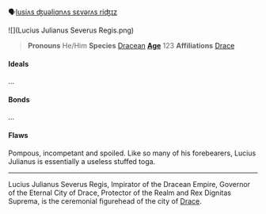 🗣[lusiʌs ʤuəliɑnʌs sɛvərʌs riʤɪz]()

![](Lucius Julianus Severus Regis.png)
> **Pronouns** He/Him
> **Species** [Dracean](../../Species/Homonid/Dracean.md)
> **[Age](../../Species/Ageing.md)** 123
> **Affiliations** [Drace](../../Locations/Drace/Drace.md)

#### Ideals
...

#### Bonds
...

#### Flaws
Pompous, incompetant and spoiled. Like so many of his forebearers, Lucius Julianus is essentially a useless stuffed toga.

---

Lucius Julianus Severus Regis, Impirator of the Dracean Empire, Governor of the Eternal City of Drace, Protector of the Realm and Rex Dignitas Suprema, is the ceremonial figurehead of the city of [Drace](../../Locations/Drace/Drace.md).